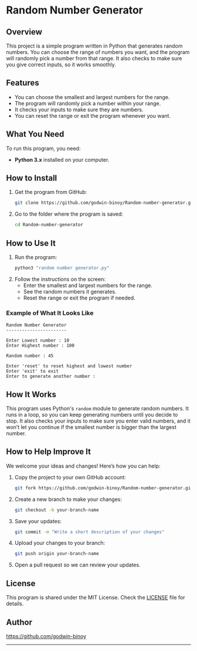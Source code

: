 # Random Number Generator

## Overview
This project is a simple program written in Python that generates random numbers. You can choose the range of numbers you want, and the program will randomly pick a number from that range. It also checks to make sure you give correct inputs, so it works smoothly.



## Features
- You can choose the smallest and largest numbers for the range.
- The program will randomly pick a number within your range.
- It checks your inputs to make sure they are numbers.
- You can reset the range or exit the program whenever you want.



## What You Need
To run this program, you need:
- **Python 3.x** installed on your computer.



## How to Install
1. Get the program from GitHub:
   ```bash
   git clone https://github.com/godwin-binoy/Random-number-generator.git
   ```
2. Go to the folder where the program is saved:
   ```bash
   cd Random-number-generator
   ```



## How to Use It
1. Run the program:
   ```bash
   python3 "random number generator.py"
   ```
2. Follow the instructions on the screen:
   - Enter the smallest and largest numbers for the range.
   - See the random numbers it generates.
   - Reset the range or exit the program if needed.

### Example of What It Looks Like
```
Random Number Generator
-----------------------

Enter Lowest number : 10
Enter Highest number : 100

Random number : 45

Enter 'reset' to reset highest and lowest number
Enter 'exit' to exit
Enter to generate another number :
```



## How It Works
This program uses Python's `random` module to generate random numbers. It runs in a loop, so you can keep generating numbers until you decide to stop. It also checks your inputs to make sure you enter valid numbers, and it won’t let you continue if the smallest number is bigger than the largest number.



## How to Help Improve It
We welcome your ideas and changes! Here’s how you can help:
1. Copy the project to your own GitHub account:
   ```bash
   git fork https://github.com/godwin-binoy/Random-number-generator.git
   ```
2. Create a new branch to make your changes:
   ```bash
   git checkout -b your-branch-name
   ```
3. Save your updates:
   ```bash
   git commit -m "Write a short description of your changes"
   ```
4. Upload your changes to your branch:
   ```bash
   git push origin your-branch-name
   ```
5. Open a pull request so we can review your updates.



## License
This program is shared under the MIT License. Check the [LICENSE](LICENSE) file for details.



## Author 

https://github.com/godwin-binoy

---
